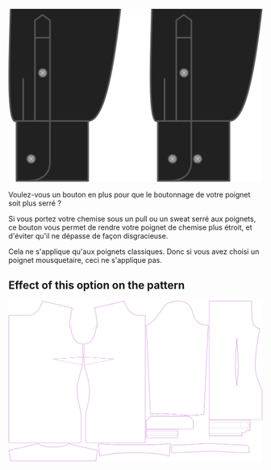![Bouton supplémentaire pour poignet classique](./barrelcuffnarrowbutton.svg)


Voulez-vous un bouton en plus pour que le boutonnage de votre poignet soit plus serré ?

Si vous portez votre chemise sous un pull ou un sweat serré aux poignets, ce bouton vous permet de rendre votre poignet de chemise plus étroit, et d'éviter qu'il ne dépasse de façon disgracieuse.

<Note>

Cela ne s'applique qu'aux poignets classiques. Donc si vous avez choisi un poignet mousquetaire, ceci ne s'applique pas.

</Note>

## Effect of this option on the pattern
![This image shows the effect of this option by superimposing several variants that have a different value for this option](simone_barrelcuffnarrowbutton_sample.svg "Effect of this option on the pattern")